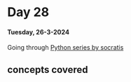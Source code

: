 # Day 28

#### Tuesday, 26-3-2024

Going through [ Python series by socratis]('https://www.youtube.com/watch?v=iAzShkKzpJo&list=PLi01XoE8jYohWFPpC17Z-wWhPOSuh8Er-&index=3')

## concepts covered
